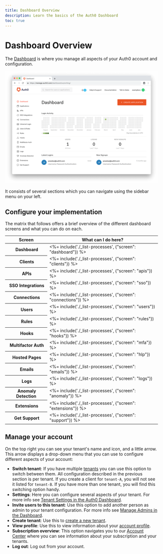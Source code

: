 ```yaml
---
title: Dashboard Overview
description: Learn the basics of the Auth0 Dashboard
toc: true
---
```

# Dashboard Overview

The [Dashboard](${manage_url}) is where you manage all aspects of your Auth0 account and configuration.

![Auth0 Dashboard Homepage](/media/articles/getting-started/auth0-dashboard.png)

It consists of several sections which you can navigate using the sidebar menu on your left.

## Configure your implementation

The matrix that follows offers a brief overview of the different dashboard screens and what you can do on each.

<table class="table">
    <thead>
        <tr>
            <th class="info"><strong>Screen</strong></th>
            <th class="info" colspan="3"><strong>What can I do here?</strong></th>
        </tr>
    </thead>
    <tbody>
        <tr>
            <th><i class="icon icon-budicon-497"></i>&nbsp;Dashboard</th>
            <td colspan="3"><%= include('./_list-processes', {"screen": "dashboard"}) %></td>
        </tr>
        <tr>
            <th><i class="icon icon-budicon-375"></i>&nbsp;Clients</th>
            <td colspan="3"><%= include('./_list-processes', {"screen": "clients"}) %></td>
        </tr>
        <tr>
            <th><i class="icon icon-budicon-546"></i>&nbsp;APIs</th>
            <td colspan="3"><%= include('./_list-processes', {"screen": "apis"}) %></td>
        </tr>
        <tr>
            <th><i class="icon icon-budicon-143"></i>&nbsp;SSO Integrations</th>
            <td colspan="3"><%= include('./_list-processes', {"screen": "sso"}) %></td>
        </tr>
        <tr>
            <th><i class="icon icon-budicon-341"></i>&nbsp;Connections</th>
            <td colspan="3"><%= include('./_list-processes', {"screen": "connections"}) %></td>
        </tr>
        <tr>
            <th><i class="icon icon-budicon-292"></i>&nbsp;Users</th>
            <td colspan="3"><%= include('./_list-processes', {"screen": "users"}) %></td>
        </tr>
        <tr>
            <th><i class="icon icon-budicon-173"></i>&nbsp;Rules</th>
            <td colspan="3"><%= include('./_list-processes', {"screen": "rules"}) %></td>
        </tr>
        <tr>
            <th><i class="icon icon-budicon-346"></i>&nbsp;Hooks</th>
            <td colspan="3"><%= include('./_list-processes', {"screen": "hooks"}) %></td>
        </tr>
        <tr>
            <th><i class="icon icon-budicon-243"></i>&nbsp;Multifactor Auth</th>
            <td colspan="3"><%= include('./_list-processes', {"screen": "mfa"}) %></td>
        </tr>
        <tr>
            <th><i class="icon icon-budicon-725"></i>&nbsp;Hosted Pages</th>
            <td colspan="3"><%= include('./_list-processes', {"screen": "hlp"}) %></td>
        </tr>
        <tr>
            <th><i class="icon icon-budicon-778"></i>&nbsp;Emails</th>
            <td colspan="3"><%= include('./_list-processes', {"screen": "emails"}) %></td>
        </tr>
        <tr>
            <th><i class="icon icon-budicon-754"></i>&nbsp;Logs</th>
            <td colspan="3"><%= include('./_list-processes', {"screen": "logs"}) %></td>
        </tr>
        <tr>
            <th><i class="icon icon-budicon-528"></i>&nbsp;Anomaly Detection</th>
            <td colspan="3"><%= include('./_list-processes', {"screen": "anomaly"}) %></td>
        </tr>
        <tr>
            <th><i class="icon icon-budicon-324"></i>&nbsp;Extensions</th>
            <td colspan="3"><%= include('./_list-processes', {"screen": "extensions"}) %></td>
        </tr>
        <tr>
            <th><i class="icon icon-budicon-803"></i>&nbsp;Get Support</th>
            <td colspan="3"><%= include('./_list-processes', {"screen": "support"}) %></td>
        </tr>
    </tbody>
</table>

## Manage your account

On the top right you can see your tenant's name and icon, and a little arrow. This arrow displays a drop-down menu that you can use to configure different aspects of your account:

- **Switch tenant**: If you have multiple [tenants](/getting-started/the-basics#account-and-tenants) you can use this option to switch between them. All configuration described in the previous section is per tenant. If you create a client for `tenant-A`, you will not see it listed for `tenant-B`. If you have more than one tenant, you will find this switching option handy. 
- **Settings**: Here you can configure several aspects of your tenant. For more info see [Tenant Settings in the Auth0 Dashboard](/dashboard/dashboard-tenant-settings).
- **Invite users to this tenant**: Use this option to add another person as admin to your tenant configuration. For more info see [Manage Admins in the Dashboard](/dashboard/manage-dashboard-admins). 
- **Create tenant**: Use this to [create a new tenant](/getting-started/the-basics#account-and-tenants).
- **View profile**: Use this to view information about your [account profile](${manage_url}/#/profile).
- **Subscription overview**: This option navigates you to our [Account Center](${env.DOMAIN_URL_SUPPORT}/tenants/public) where you can see information about your subscription and your tenants.
- **Log out**: Log out from your account.